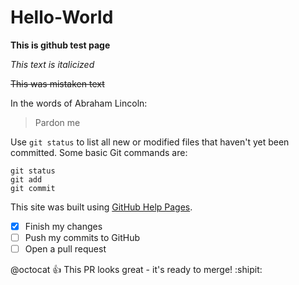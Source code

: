 # Hello-World

**This is github test page**

*This text is italicized*

~~This was mistaken text~~

In the words of Abraham Lincoln:
> Pardon me

Use `git status` to list all new or modified files that haven't yet been committed.
Some basic Git commands are:

```
git status
git add
git commit
```
This site was built using [GitHub Help Pages](https://help.github.com/articles/basic-writing-and-formatting-syntax/).

- [x] Finish my changes
- [ ] Push my commits to GitHub
- [ ] Open a pull request

@octocat :+1: This PR looks great - it's ready to merge! :shipit:
